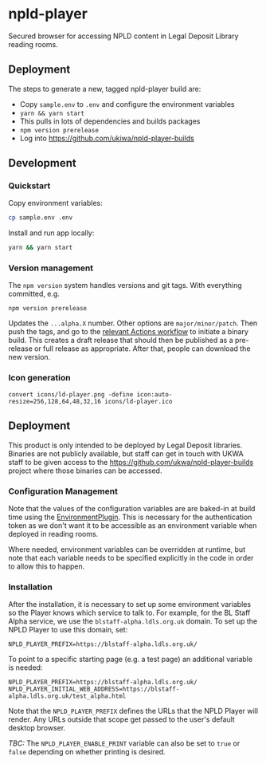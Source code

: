 # npld-player

Secured browser for accessing NPLD content in Legal Deposit Library reading rooms.

## Deployment

The steps to generate a new, tagged npld-player build are:

* Copy ```sample.env``` to ```.env``` and configure the environment variables
* ``` yarn && yarn start ```
 * This pulls in lots of dependencies and builds packages
* ``` npm version prerelease ```
* Log into https://github.com/ukiwa/npld-player-builds






## Development

### Quickstart

Copy environment variables:

```sh
cp sample.env .env
```

Install and run app locally:

```sh
yarn && yarn start
```

### Version management

The `npm version` system handles versions and git tags.  With everything committed, e.g.

```
npm version prerelease
```

Updates the `...alpha.X` number. Other options are `major/minor/patch`.  Then push the tags, and go to the [relevant Actions workflow](https://github.com/ukwa/npld-player-builds/actions/workflows/build.yaml) to initiate a binary build. This creates a draft release that should then be published as a pre-release or full release as appropriate. After that, people can download the new version.

### Icon generation

```
convert icons/ld-player.png -define icon:auto-resize=256,128,64,48,32,16 icons/ld-player.ico
```

## Deployment

This product is only intended to be deployed by Legal Deposit libraries.  Binaries are not publicly available, but staff can get in touch with UKWA staff to be given access to the https://github.com/ukwa/npld-player-builds project where those binaries can be accessed.

### Configuration Management

Note that the values of the configuration variables are are baked-in at build time using the [EnvironmentPlugin](https://webpack.js.org/plugins/environment-plugin/). This is necessary for the authentication token as we don't want it to be accessible as an environment variable when deployed in reading rooms.

Where needed, environment variables can be overridden at runtime, but note that each variable needs to be specified explicitly in the code in order to allow this to happen.

### Installation

After the installation, it is necessary to set up some environment variables so the Player knows which service to talk to.  For example, for the BL Staff Alpha service, we use the `blstaff-alpha.ldls.org.uk` domain.  To set up the NPLD Player to use this domain, set:

```
NPLD_PLAYER_PREFIX=https://blstaff-alpha.ldls.org.uk/
```

To point to a specific starting page (e.g. a test page) an additional variable is needed:

```
NPLD_PLAYER_PREFIX=https://blstaff-alpha.ldls.org.uk/
NPLD_PLAYER_INITIAL_WEB_ADDRESS=https://blstaff-alpha.ldls.org.uk/test_alpha.html
```

Note that the `NPLD_PLAYER_PREFIX` defines the URLs that the NPLD Player will render. Any URLs outside that scope get passed to the user's default desktop browser.

_TBC:_ The `NPLD_PLAYER_ENABLE_PRINT` variable can also be set to `true` or `false` depending on whether printing is desired.


